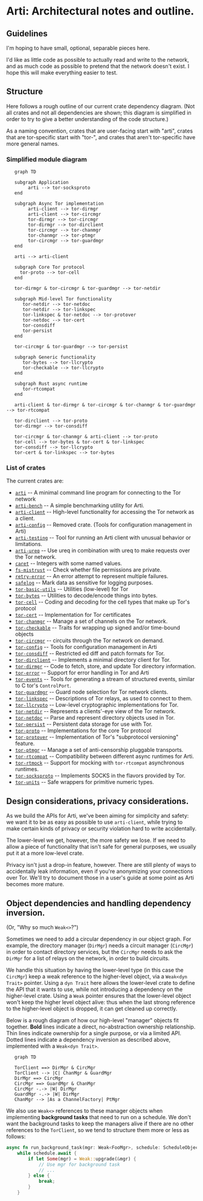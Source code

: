 # Arti: Architectural notes and outline.

## Guidelines

I'm hoping to have small, optional, separable pieces here.

I'd like as little code as possible to actually read and write to the
network, and as much code as possible to pretend that the network doesn't
exist.  I hope this will make everything easier to test.

## Structure

Here follows a rough outline of our current crate dependency diagram.  (Not all
crates and not all dependencies are shown; this diagram is simplified in order to 
try to give a better understanding of the code structure.)

As a naming convention, crates that are user-facing start with "arti", crates
that are tor-specific start with "tor-", and crates that aren't tor-specific
have more general names.

### Simplified module diagram

```mermaid
   graph TD

   subgraph Application
        arti --> tor-socksproto
   end
   
   subgraph Async Tor implementation
        arti-client --> tor-dirmgr
        arti-client --> tor-circmgr
        tor-dirmgr --> tor-circmgr
        tor-dirmgr --> tor-dirclient 
        tor-circmgr --> tor-chanmgr
        tor-chanmgr --> tor-ptmgr
        tor-circmgr --> tor-guardmgr
   end

   arti --> arti-client

   subgraph Core Tor protocol
     tor-proto --> tor-cell
   end

   tor-dirmgr & tor-circmgr & tor-guardmgr --> tor-netdir

   subgraph Mid-level Tor functionality
      tor-netdir --> tor-netdoc
      tor-netdir --> tor-linkspec
      tor-linkspec & tor-netdoc --> tor-protover
      tor-netdoc --> tor-cert
      tor-consdiff
      tor-persist
   end

   tor-circmgr & tor-guardmgr --> tor-persist

   subgraph Generic functionality
      tor-bytes --> tor-llcrypto
      tor-checkable --> tor-llcrypto
   end

   subgraph Rust async runtime
      tor-rtcompat
   end

   arti-client & tor-dirmgr & tor-circmgr & tor-chanmgr & tor-guardmgr --> tor-rtcompat

   tor-dirclient --> tor-proto
   tor-dirmgr --> tor-consdiff

   tor-circmgr & tor-chanmgr & arti-client --> tor-proto
   tor-cell --> tor-bytes & tor-cert & tor-linkspec
   tor-consdiff --> tor-llcrypto
   tor-cert & tor-linkspec --> tor-bytes
```

### List of crates

The current crates are:

* [`arti`](../../crates/arti/README.md) -- A minimal command line program for connecting to the Tor network
* [`arti-bench`](../../crates/arti-bench/README.md) -- A simple benchmarking utility for Arti.
* [`arti-client`](../../crates/arti-client/README.md) -- High-level functionality for accessing the Tor network as a client.
* [`arti-config`](../../crates/arti-config/README.md) -- Removed crate.  (Tools for configuration management in Arti)
* [`arti-testing`](../../crates/arti-testing/README.md) -- Tool for running an Arti client with unusual behavior or limitations.
* [`arti-ureq`](../../crates/arti-ureq/README.md) -- Use ureq in combination with ureq to make requests over the Tor network.
* [`caret`](../../crates/caret/README.md) -- Integers with some named values.
* [`fs-mistrust`](../../crates/fs-mistrust/README.md) -- Check whether file permissions are private.
* [`retry-error`](../../crates/retry-error/README.md) -- An error attempt to represent multiple failures.
* [`safelog`](../../crates/safelog/README.md) -- Mark data as sensitive for logging purposes.
* [`tor-basic-utils`](../../crates/tor-basic-utils/README.md) -- Utilities (low-level) for Tor
* [`tor-bytes`](../../crates/tor-bytes/README.md) -- Utilities to decode/encode things into bytes.
* [`tor-cell`](../../crates/tor-cell/README.md) -- Coding and decoding for the cell types that make up Tor's protocol
* [`tor-cert`](../../crates/tor-cert/README.md) -- Implementation for Tor certificates
* [`tor-chanmgr`](../../crates/tor-chanmgr/README.md) -- Manage a set of channels on the Tor network.
* [`tor-checkable`](../../crates/tor-checkable/README.md) -- Traits for wrapping up signed and/or time-bound objects
* [`tor-circmgr`](../../crates/tor-circmgr/README.md) -- circuits through the Tor network on demand.
* [`tor-config`](../../crates/tor-config/README.md) -- Tools for configuration management in Arti
* [`tor-consdiff`](../../crates/tor-consdiff/README.md) -- Restricted ed diff and patch formats for Tor.
* [`tor-dirclient`](../../crates/tor-dirclient/README.md) -- Implements a minimal directory client for Tor.
* [`tor-dirmgr`](../../crates/tor-dirmgr/README.md) -- Code to fetch, store, and update Tor directory information.
* [`tor-error`](../../crates/tor-error/README.md) -- Support for error handling in Tor and Arti
* [`tor-events`](../../crates/tor-events/README.md) -- Tools for generating a stream of structured events, similar to C tor's `ControlPort`.
* [`tor-guardmgr`](../../crates/tor-guardmgr/README.md) -- Guard node selection for Tor network clients.
* [`tor-linkspec`](../../crates/tor-linkspec/README.md) -- Descriptions of Tor relays, as used to connect to them.
* [`tor-llcrypto`](../../crates/tor-llcrypto/README.md) -- Low-level cryptographic implementations for Tor.
* [`tor-netdir`](../../crates/tor-netdir/README.md) -- Represents a clients'-eye view of the Tor network.
* [`tor-netdoc`](../../crates/tor-netdoc/README.md) -- Parse and represent directory objects used in Tor.
* [`tor-persist`](../../crates/tor-persist/README.md) -- Persistent data storage for use with Tor.
* [`tor-proto`](../../crates/tor-proto/README.md) -- Implementations for the core Tor protocol
* [`tor-protover`](../../crates/tor-protover/README.md) -- Implementation of Tor's "subprotocol versioning" feature.
* [`tor-ptmgr`](../../crates/tor-ptmgr/README.md) -- Manage a set of anti-censorship pluggable transports.
* [`tor-rtcompat`](../../crates/tor-rtcompat/README.md) -- Compatibility between different async runtimes for Arti.
* [`tor-rtmock`](../../crates/tor-rtmock/README.md) -- Support for mocking with `tor-rtcompat` asynchronous runtimes.
* [`tor-socksproto`](../../crates/tor-socksproto/README.md) -- Implements SOCKS in the flavors provided by Tor.
* [`tor-units`](../../crates/tor-units/README.md) -- Safe wrappers for primitive numeric types.

## Design considerations, privacy considerations.

As we build the APIs for Arti, we've been aiming for
simplicity and safety: we want it to be as easy as possible to use
`arti-client`, while trying to make certain kinds of privacy or security
violation hard to write accidentally.

The lower-level we get, however, the more safety we lose.  If we need to
allow a piece of functionality that isn't safe for general purposes, we
usually put it at a more low-level crate.

Privacy isn't just a drop-in feature, however.  There are still
plenty of ways to accidentally leak information, even if you're
anonymizing your connections over Tor.  We'll try to document
those in a user's guide at some point as Arti becomes more mature.

## Object dependencies and handling dependency inversion.

(Or, "Why so much `Weak<>`?")

Sometimes we need to add a circular dependency in our object graph. For example,
the directory manager (`DirMgr`) needs a circuit manager (`CircMgr`) in order to
contact directory services, but the `CircMgr` needs to ask the `DirMgr` for a
list of relays on the network, in order to build circuits.

We handle this situation by having the lower-level type (in this case the
`CircMgr`) keep a weak reference to the higher-level object, via a `Weak<dyn
Trait>` pointer.  Using a `dyn Trait` here allows the lower-level crate to
define the API that it wants to use, while not introducing a dependency on the
higher-level crate.  Using a `Weak` pointer ensures that the lower-level object
won't keep the higher level object alive: thus when the last strong reference to the
higher-level object is dropped, it can get cleaned up correctly.

Below is a rough diagram of how our high-level "manager" objects fit together.
**Bold** lines indicate a direct, no-abstraction ownership relationship.  Thin
lines indicate ownership for a single purpose, or via a limited API.  Dotted
lines indicate a dependency inversion as described above, implemented with a 
`Weak<dyn Trait>`.

```mermaid
   graph TD

   TorClient ==> DirMgr & CircMgr
   TorClient --> |C| ChanMgr & GuardMgr
   DirMgr ==> CircMgr
   CircMgr ==> GuardMgr & ChanMgr
   CircMgr -.-> |W| DirMgr
   GuardMgr -.-> |W| DirMgr
   ChanMgr --> |As a ChannelFactory| PtMgr
```

We also use `Weak<>` references to these manager objects when implementing
**background tasks** that need to run on a schedule.  We don't want the
background tasks to keep the managers alive if there are no other references to
the `TorClient`, so we tend to structure them more or less as follows:

```rust
async fn run_background_task(mgr: Weak<FooMgr>, schedule: ScheduleObject) {
    while schedule.await {
        if let Some(mgr) = Weak::upgrade(&mgr) {
            // Use mgr for background task
            // ...
        } else {
            break;
        }
    }
```


